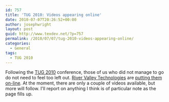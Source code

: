 ```yaml
---
id: 757
title: 'TUG 2010: Videos appearing online'
date: 2010-07-07T20:26:52+00:00
author: josephwright
layout: post
guid: http://www.texdev.net/?p=757
permalink: /2010/07/07/tug-2010-videos-appearing-online/
categories:
  - General
tags:
  - TUG 2010
---
```

Following the [TUG 2010](https://tug.org/tug2010/) conference, those of us who did not manage to go do not need to feel too left out. [River Valley Technologies](http://river-valley.com/) are [putting them on-line](http://river-valley.zeeba.tv/conferences/tug-2010). At the moment, there are only a couple of videos available, but more will follow. I'll report on anything I think is of particular note as the page fills up.
